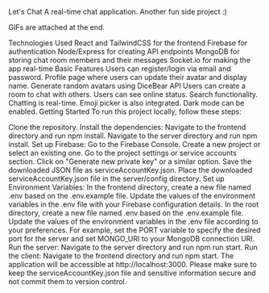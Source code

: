 Let's Chat
A real-time chat application. Another fun side project :)


GIFs are attached at the end.

Technologies Used
React and TailwindCSS for the frontend
Firebase for authentication
Node/Express for creating API endpoints
MongoDB for storing chat room members and their messages
Socket.io for making the app real-time
Basic Features
Users can register/login via email and password.
Profile page where users can update their avatar and display name.
Generate random avatars using DiceBear API
Users can create a room to chat with others.
Users can see online status.
Search functionality.
Chatting is real-time.
Emoji picker is also integrated.
Dark mode can be enabled.
Getting Started
To run this project locally, follow these steps:

Clone the repository.
Install the dependencies:
Navigate to the frontend directory and run npm install.
Navigate to the server directory and run npm install.
Set up Firebase:
Go to the Firebase Console.
Create a new project or select an existing one.
Go to the project settings or service accounts section.
Click on "Generate new private key" or a similar option.
Save the downloaded JSON file as serviceAccountKey.json.
Place the downloaded serviceAccountKey.json file in the server/config directory.
Set up Environment Variables:
In the frontend directory, create a new file named .env based on the .env.example file.
Update the values of the environment variables in the .env file with your Firebase configuration details.
In the root directory, create a new file named .env based on the .env.example file.
Update the values of the environment variables in the .env file according to your preferences. For example, set the PORT variable to specify the desired port for the server and set MONGO_URI to your MongoDB connection URI.
Run the server:
Navigate to the server directory and run npm run start.
Run the client:
Navigate to the frontend directory and run npm start.
The application will be accessible at http://localhost:3000.
Please make sure to keep the serviceAccountKey.json file and sensitive information secure and not commit them to version control.

